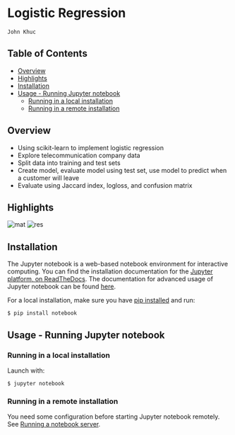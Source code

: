 # Logistic Regression 
`John Khuc`

## Table of Contents
- [Overview](#overview)
- [Highlights](#highlights)
- [Installation](#installation)
- [Usage - Running Jupyter notebook](#usage---running-jupyter-notebook)
	- [Running in a local installation](#running-in-a-local-installation)
	- [Running in a remote installation](#running-in-a-remote-installation)

## Overview
- Using scikit-learn to implement logistic regression
- Explore telecommunication company data
- Split data into training and test sets
- Create model, evaluate model using test set, use model to predict when a customer will leave
- Evaluate using Jaccard index, logloss, and confusion matrix

## Highlights
![mat](https://i.gyazo.com/b20f3486509f4fe24ca1ba0d43d6b749.png)
![res](https://i.gyazo.com/d7d4e86e2b29dd8ac8d51ec92e8e919a.png)

## Installation
The Jupyter notebook is a web-based notebook environment for interactive computing. 
You can find the installation documentation for the
[Jupyter platform, on ReadTheDocs](https://jupyter.readthedocs.io/en/latest/install.html).
The documentation for advanced usage of Jupyter notebook can be found
[here](https://jupyter-notebook.readthedocs.io/en/latest/).

For a local installation, make sure you have
[pip installed](https://pip.readthedocs.io/en/stable/installing/) and run:

    $ pip install notebook

## Usage - Running Jupyter notebook

### Running in a local installation

Launch with:

    $ jupyter notebook

### Running in a remote installation

You need some configuration before starting Jupyter notebook remotely. See [Running a notebook server](https://jupyter-notebook.readthedocs.io/en/stable/public_server.html).
